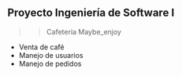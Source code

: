 ## Proyecto Ingeniería de Software I

>> Cafeteria Maybe_enjoy

* Venta de café
* Manejo de usuarios
* Manejo de pedidos


